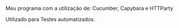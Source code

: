 Meu programa com a utilização de:
Cucumber, Capybara e HTTParty

Utilizado para Testes automatizados.